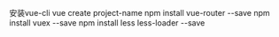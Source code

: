 安装vue-cli
vue create project-name
npm install vue-router --save
npm install vuex --save
npm install less less-loader --save